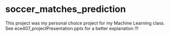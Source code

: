 # soccer_matches_prediction

This project was my personal choice project for my Machine Learning class. See ece407_projectPresentation.pptx for a better explanation !!!

